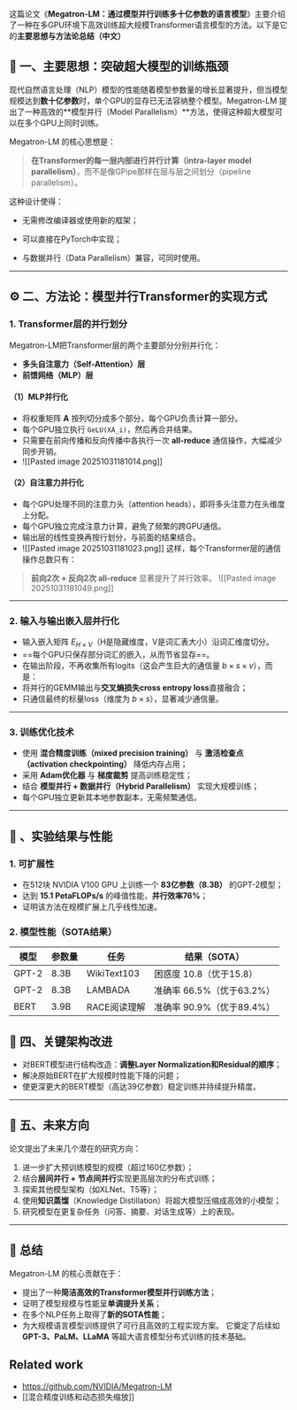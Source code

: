 这篇论文《**Megatron-LM：通过模型并行训练多十亿参数的语言模型**》主要介绍了一种在多GPU环境下高效训练超大规模Transformer语言模型的方法。以下是它的**主要思想与方法论总结（中文）**
## 🧠 一、主要思想：突破超大模型的训练瓶颈

现代自然语言处理（NLP）模型的性能随着模型参数量的增长显著提升，但当模型规模达到**数十亿参数**时，单个GPU的显存已无法容纳整个模型。Megatron-LM 提出了一种高效的\*\*模型并行（Model Parallelism）\*\*方法，使得这种超大模型可以在多个GPU上同时训练。

Megatron-LM 的核心思想是：

> **在Transformer的每一层内部进行并行计算（intra-layer model parallelism）**，而不是像GPipe那样在层与层之间划分（pipeline parallelism）。

这种设计使得：

* 无需修改编译器或使用新的框架；

* 可以直接在PyTorch中实现；

* 与数据并行（Data Parallelism）兼容，可同时使用。

---

## ⚙️ 二、方法论：模型并行Transformer的实现方式

### 1. **Transformer层的并行划分**

Megatron-LM把Transformer层的两个主要部分分别并行化：
* **多头自注意力（Self-Attention）层**
* **前馈网络（MLP）层**
#### （1）MLP并行化
* 将权重矩阵 **A** 按列切分成多个部分，每个GPU负责计算一部分。
* 每个GPU独立执行 `GeLU(XA_i)`，然后再合并结果。
* 只需要在前向传播和反向传播中各执行一次 **all-reduce** 通信操作，大幅减少同步开销。
* ![[Pasted image 20251031181014.png]]
#### （2）自注意力并行化
* 每个GPU处理不同的注意力头（attention heads），即将多头注意力在头维度上分配。
* 每个GPU独立完成注意力计算，避免了频繁的跨GPU通信。
* 输出层的线性变换再按行划分，与前面的结果结合。
* ![[Pasted image 20251031181023.png]]
这样，每个Transformer层的通信操作总数只有：
> **前向2次 + 反向2次 all-reduce**
显著提升了并行效率。
![[Pasted image 20251031181049.png]]
---
### 2. **输入与输出嵌入层并行化**
* 输入嵌入矩阵 $E_{H \times V}$（H是隐藏维度，V是词汇表大小）沿词汇维度切分。
* ==每个GPU只保存部分词汇的嵌入，从而节省显存==。
* 在输出阶段，不再收集所有logits（这会产生巨大的通信量 $b \times s \times v$），而是：
* 将并行的GEMM输出与**交叉熵损失cross entropy loss**直接融合；
* 只通信最终的标量loss（维度为 $b \times s$），显著减少通信量。
---
### 3. **训练优化技术**
* 使用 **混合精度训练（mixed precision training）** 与 **激活检查点（activation checkpointing）** 降低内存占用；
* 采用 **Adam优化器** 与 **梯度裁剪** 提高训练稳定性；
* 结合 **模型并行 + 数据并行（Hybrid Parallelism）** 实现大规模训练；
* 每个GPU独立更新其本地参数副本，无需频繁通信。
---

## 🚀 、实验结果与性能

### 1. **可扩展性**
* 在512块 NVIDIA V100 GPU 上训练一个 **83亿参数（8.3B）** 的GPT-2模型；
* 达到 **15.1 PetaFLOPs/s** 的峰值性能，**并行效率76%**；
* 证明该方法在规模扩展上几乎线性加速。
### 2. **模型性能（SOTA结果）**

| 模型    | 参数量  | 任务          | 结果（SOTA）           |
| ----- | ---- | ----------- | ------------------ |
| GPT-2 | 8.3B | WikiText103 | 困惑度 10.8（优于15.8）   |
| GPT-2 | 8.3B | LAMBADA     | 准确率 66.5%（优于63.2%） |
| BERT | 3.9B | RACE阅读理解 | 准确率 90.9%（优于89.4%） |

## 🧩 四、关键架构改进
* 对BERT模型进行结构改造：**调整Layer Normalization和Residual的顺序**；
* 解决原始BERT在扩大规模时性能下降的问题；
* 使更深更大的BERT模型（高达39亿参数）稳定训练并持续提升精度。
---

## 🔮 五、未来方向
论文提出了未来几个潜在的研究方向：
1. 进一步扩大预训练模型的规模（超过160亿参数）；
2. 结合**层间并行 + 节点间并行**实现更高层次的分布式训练；
3. 探索其他模型架构（如XLNet、T5等）；
4. 使用**知识蒸馏**（Knowledge Distillation）将超大模型压缩成高效的小模型；
5. 研究模型在更复杂任务（问答、摘要、对话生成等）上的表现。

---
## 🏁 总结

Megatron-LM 的核心贡献在于：
* 提出了一种**简洁高效的Transformer模型并行训练方法**；
* 证明了模型规模与性能呈**单调提升关系**；
* 在多个NLP任务上取得了**新的SOTA性能**；
* 为大规模语言模型训练提供了可行且高效的工程实现方案。
它奠定了后续如 **GPT-3、PaLM、LLaMA** 等超大语言模型分布式训练的技术基础。













## Related work
* https://github.com/NVIDIA/Megatron-LM
* [[混合精度训练和动态损失缩放]]